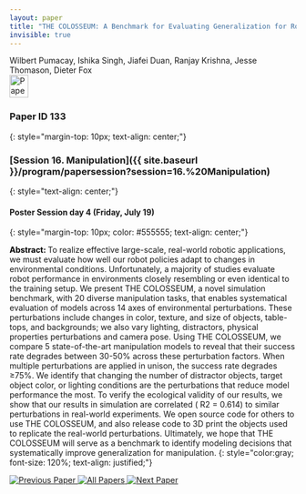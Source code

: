 ```yaml
---
layout: paper
title: "THE COLOSSEUM: A Benchmark for Evaluating Generalization for Robotic Manipulation"
invisible: true
---
```

<div class="paper-authors">
<div class="paper-author-box">
    <div class="paper-author-name">Wilbert Pumacay, Ishika Singh, Jiafei Duan, Ranjay Krishna, Jesse Thomason, Dieter Fox</div>
    <div class="paper-author-uni"></div>
</div>

</div><div class="paper-pdf">
                <div> <a href="https://enriquecoronadozu.github.io/rssproceedings2024/rss20/p133.pdf"><img src="{{ site.baseurl }}/images/paper_link.png" alt="Paper Website" width = "33"  height = "40"/></a> </div>
                </div>

### Paper ID 133
{: style="margin-top: 10px; text-align: center;"}

### [Session 16. Manipulation]({{ site.baseurl }}/program/papersession?session=16.%20Manipulation)
{: style="text-align: center;"}

#### Poster Session day 4 (Friday, July 19)
{: style="margin-top: 10px; color: #555555; text-align: center;"}

<b style="color: black;">Abstract: </b>To realize effective large-scale, real-world robotic applications, we must evaluate how well our robot policies adapt to changes in environmental conditions. Unfortunately, a majority of studies evaluate robot performance in environments closely resembling or even identical to the training setup. We present
 THE COLOSSEUM, a novel simulation benchmark, with 20 diverse manipulation tasks, that enables systematical evaluation of models across 14 axes of environmental perturbations. These perturbations include changes in color, texture, and size of objects, table-tops, and backgrounds; we also vary lighting, distractors, physical properties perturbations and camera pose. Using THE COLOSSEUM, we compare 5 state-of-the-art manipulation models to reveal that their success rate degrades between 30-50% across these perturbation factors. When multiple perturbations are applied in unison, the success rate degrades ≥75%. We identify that changing the number of distractor objects, target object color, or lighting conditions are the perturbations that reduce model performance the most. To verify the ecological validity of our results, we show that our results in simulation are correlated ( ̄R2 = 0.614) to similar perturbations in real-world experiments. We open source code for others to use THE COLOSSEUM, and also release code to 3D print the objects used to replicate the real-world perturbations. Ultimately, we hope that THE COLOSSEUM will serve as a benchmark to identify modeling decisions that systematically improve generalization for manipulation.
{: style="color:gray; font-size: 120%; text-align: justified;"}


<div class="paper-menu">
<a href="{{ site.baseurl }}/program/papers/132/"> <img src="{{ site.baseurl }}/images/previous_paper_icon.png" alt="Previous Paper" title="Previous Paper"/> </a>
<a href="{{ site.baseurl }}/program/papers"><img src="{{ site.baseurl }}/images/overview_icon.png" alt="All Papers" title="All Papers"/> </a>
<a href="{{ site.baseurl }}/program/papers/134/"> <img src="{{ site.baseurl }}/images/next_paper_icon.png" alt="Next Paper" title="Next Paper"/> </a>

</div>
